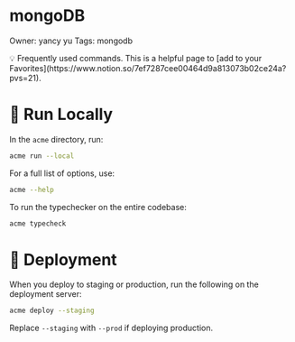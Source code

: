 # mongoDB

Owner: yancy yu
Tags: mongodb

<aside>
💡 Frequently used commands. This is a helpful page to [add to your Favorites](https://www.notion.so/7ef7287cee00464d9a813073b02ce24a?pvs=21).

</aside>

# 🚚 Run Locally

In the `acme` directory, run: 

```bash
acme run --local
```

For a full list of options, use:

```bash
acme --help
```

To run the typechecker on the entire codebase:

```bash
acme typecheck
```

# 🚢 Deployment

When you deploy to staging or production, run the following on the deployment server:

```bash
acme deploy --staging 
```

Replace `--staging` with `--prod` if deploying production.